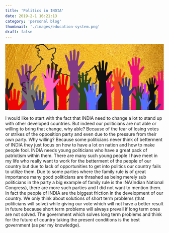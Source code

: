 ```yaml
---
title: 'Politics in INDIA'
date: 2019-2-1 16:21:13
category: 'personal blog'
thumbnail: './images/education-system.png'
draft: false
---
```


![](./images/IdentityPoliticsMain.png)

I would like to start with the fact that INDIA need to change a lot to stand up with other developed countries. But indeed our politicians are not able or willing to bring that change, why able? Because of the fear of losing votes or strikes of the opposition party and even due to the pressure from their own party. Why willing? Because some politicians never think of betterment of INDIA they just focus on how to have a lot on nation and how to make people fool. INDIA needs young politicians who have a great pack of patriotism within them. There are many such young people I have meet in my life who really want to work for the betterment of the people of our country but due to lack of opportunities to get into politics our country fails to utilize them. Due to some parties where the family rule is of great importance many good politicians are thrashed as being merely sub politicians in the party a big example of family rule is the INA(Indian National Congress), there are more such parties and I did not want to mention them. In fact the people of INDIA are the biggest friction in the development of our country. We only think about solutions of short term problems (that politicians will solve) while giving our vote which will not have a better result in future because short term problems will always prevail if long term ones are not solved. The government which solves long term problems and think for the future of country taking the present conditions is the best government (as per my knowledge).